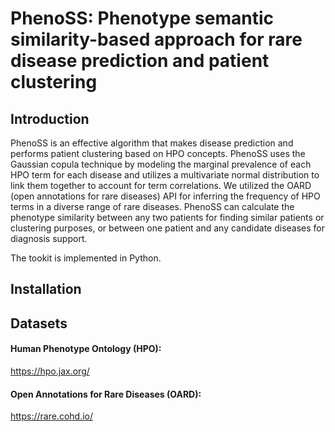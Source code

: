 # PhenoSS: Phenotype semantic similarity-based approach for rare disease prediction and patient clustering 

## Introduction
PhenoSS is an effective algorithm that makes disease prediction and performs patient clustering based on HPO concepts. PhenoSS uses the Gaussian copula technique by modeling the marginal prevalence of each HPO term for each disease and utilizes a multivariate normal distribution to link them together to account for term correlations. We utilized the OARD (open annotations for rare diseases) API for inferring the frequency of HPO terms in a diverse range of rare diseases. PhenoSS can calculate the phenotype similarity between any two patients for finding similar patients or clustering purposes, or between one patient and any candidate diseases for diagnosis support. 

The tookit is implemented in Python. 

## Installation

## Datasets
#### Human Phenotype Ontology (HPO): 
https://hpo.jax.org/
#### Open Annotations for Rare Diseases (OARD):
https://rare.cohd.io/
